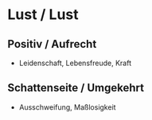 # Lust / Lust

## Positiv / Aufrecht

- Leidenschaft, Lebensfreude, Kraft

## Schattenseite / Umgekehrt

- Ausschweifung, Maßlosigkeit
